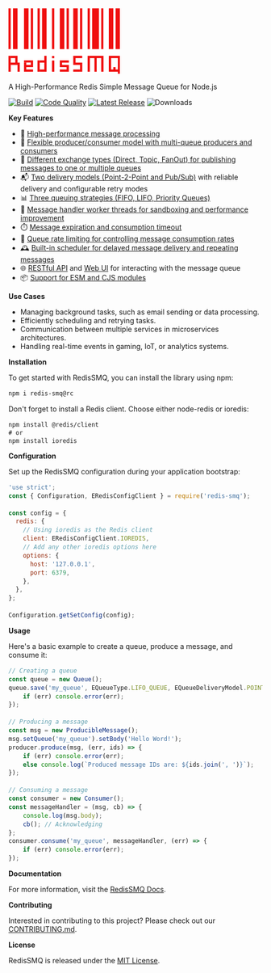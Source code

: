 [![RedisSMQ](./logo.png)](https://github.com/weyoss/redis-smq)

A High-Performance Redis Simple Message Queue for Node.js

[![Build](https://img.shields.io/github/actions/workflow/status/weyoss/redis-smq/tests.yml?style=flat-square)](https://github.com/weyoss/redis-smq/actions/workflows/tests.yml)
[![Code Quality](https://img.shields.io/github/actions/workflow/status/weyoss/redis-smq/codeql.yml?style=flat-square&label=quality)](https://github.com/weyoss/redis-smq/actions/workflows/codeql.yml)
[![Latest Release](https://img.shields.io/github/v/release/weyoss/redis-smq?include_prereleases&label=release&color=green&style=flat-square)](https://github.com/weyoss/redis-smq/releases)
![Downloads](https://img.shields.io/npm/dm/redis-smq.svg?style=flat-square)

**Key Features**

- 🚀 [High-performance message processing](packages/redis-smq/docs/performance.md)
- 🔄 [Flexible producer/consumer model with multi-queue producers and consumers](packages/redis-smq/docs/consuming-messages.md)
- 🔀 [Different exchange types (Direct, Topic, FanOut) for publishing messages to one or multiple queues](packages/redis-smq/docs/message-exchanges.md)
- 📬 [Two delivery models (Point-2-Point and Pub/Sub)](packages/redis-smq/docs/queue-delivery-models.md) with reliable delivery and configurable retry modes
- 📊 [Three queuing strategies (FIFO, LIFO, Priority Queues)](packages/redis-smq/docs/queues.md)
- 🧵 [Message handler worker threads for sandboxing and performance improvement](packages/redis-smq/docs/message-handler-worker-threads.md)
- ⏱️ [Message expiration and consumption timeout](packages/redis-smq/docs/messages.md)
- 🚦 [Queue rate limiting for controlling message consumption rates](packages/redis-smq/docs/queue-rate-limiting.md)
- 🕰️ [Built-in scheduler for delayed message delivery and repeating messages](packages/redis-smq/docs/scheduling-messages.md)
- 🌐 [RESTful API](packages/redis-smq/docs/redis-smq-rest-api.md) and [Web UI](packages/redis-smq/docs/redis-smq-web-ui.md) for interacting with the message queue
- 📦 [Support for ESM and CJS modules](packages/redis-smq/docs/esm-cjs-modules.md)

**Use Cases**

- Managing background tasks, such as email sending or data processing.
- Efficiently scheduling and retrying tasks.
- Communication between multiple services in microservices architectures.
- Handling real-time events in gaming, IoT, or analytics systems.

**Installation**

To get started with RedisSMQ, you can install the library using npm:

```bash
npm i redis-smq@rc
```

Don't forget to install a Redis client. Choose either node-redis or ioredis:

```shell
npm install @redis/client
# or
npm install ioredis
```

**Configuration**

Set up the RedisSMQ configuration during your application bootstrap:

```javascript
'use strict';
const { Configuration, ERedisConfigClient } = require('redis-smq');

const config = {
  redis: {
    // Using ioredis as the Redis client
    client: ERedisConfigClient.IOREDIS,
    // Add any other ioredis options here
    options: {
      host: '127.0.0.1',
      port: 6379,
    },
  },
};

Configuration.getSetConfig(config);
```

**Usage**

Here's a basic example to create a queue, produce a message, and consume it:

```javascript
// Creating a queue
const queue = new Queue();
queue.save('my_queue', EQueueType.LIFO_QUEUE, EQueueDeliveryModel.POINT_TO_POINT, (err) => {
    if (err) console.error(err);
});

// Producing a message
const msg = new ProducibleMessage();
msg.setQueue('my_queue').setBody('Hello Word!');
producer.produce(msg, (err, ids) => {
    if (err) console.error(err);
    else console.log(`Produced message IDs are: ${ids.join(', ')}`);
});

// Consuming a message
const consumer = new Consumer();
const messageHandler = (msg, cb) => {
    console.log(msg.body);
    cb(); // Acknowledging
};
consumer.consume('my_queue', messageHandler, (err) => {
    if (err) console.error(err);
});
```
**Documentation**

For more information, visit the [RedisSMQ Docs](packages/redis-smq/docs/README.md).

**Contributing**

Interested in contributing to this project? Please check out our [CONTRIBUTING.md](CONTRIBUTING.md).

**License**

RedisSMQ is released under the [MIT License](https://github.com/weyoss/redis-smq/blob/master/LICENSE).